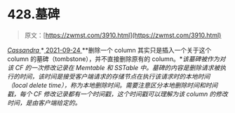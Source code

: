 <!--yml
category: 未分类
date: 0001-01-01 00:00:00
-->

# 428.墓碑

> 原文：[https://zwmst.com/3910.html](https://zwmst.com/3910.html)

   [ *Cassandra* ](https://zwmst.com/cassandra)*[ <time datetime="2021-09-24T15:19:46+08:00"> 2021-09-24 </time> ](https://zwmst.com/3910.html)  **删除一个 column 其实只是插入一个关于这个 column 的墓碑（tombstone），并不直接删除原有的 column。**该墓碑被作为对该 CF 的一次修改记录在 Memtable 和 SSTable 中。墓碑的内容是删除请求被执行的时间，该时间是接受客户端请求的存储节点在执行该请求时的本地时间（local delete time），称为本地删除时间。需要注意区分本地删除时间和时间戳，每个 CF 修改记录都有一个时间戳，这个时间戳可以理解为该 column 的修改时间，是由客户端给定的。*